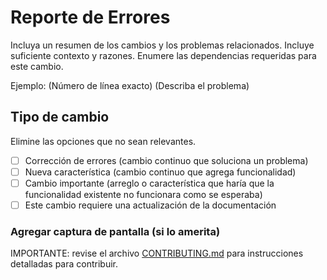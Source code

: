 # Reporte de Errores

Incluya un resumen de los cambios y los problemas relacionados. Incluye suficiente contexto y razones. Enumere las dependencias requeridas para este cambio. 
 
Ejemplo: (Número de línea exacto) (Describa el problema)

## Tipo de cambio

Elimine las opciones que no sean relevantes.

- [ ] Corrección de errores (cambio continuo que soluciona un problema)
- [ ] Nueva característica (cambio continuo que agrega funcionalidad)
- [ ] Cambio importante (arreglo o característica que haría que la funcionalidad existente no funcionara como se esperaba)
- [ ] Este cambio requiere una actualización de la documentación

### Agregar captura de pantalla (si lo amerita)

IMPORTANTE: revise el archivo [CONTRIBUTING.md](https://github.com/El-Salty/Salty-Ghost-Script/blob/main/CONTRIBUTING.md) para instrucciones detalladas para contribuir.
